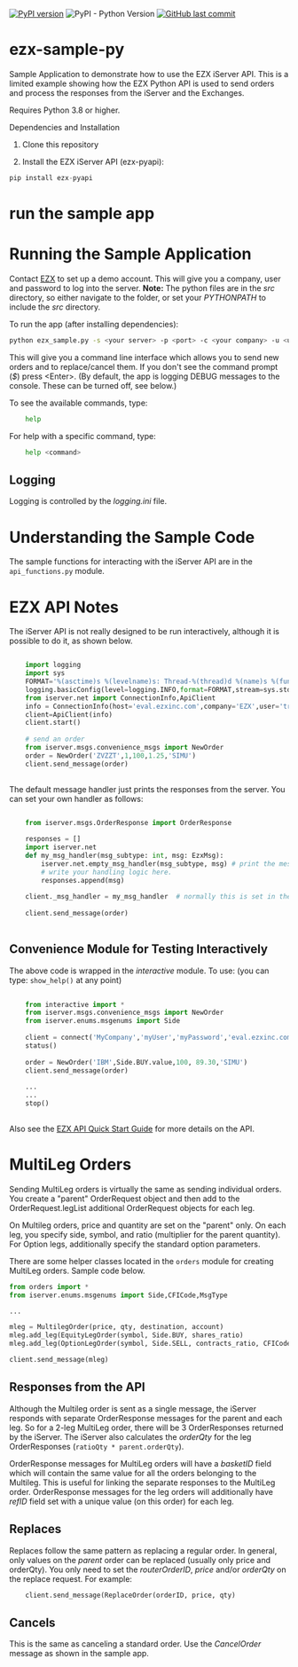 [![PyPI version](https://badge.fury.io/py/ezx-pyapi.svg)](https://badge.fury.io/py/ezx-pyapi)
![PyPI - Python Version](https://img.shields.io/pypi/pyversions/ezx-pyapi)
[![GitHub last commit](https://img.shields.io/github/last-commit/EZXInc/ezx-sample-py)](https://github.com/EZXInc/ezx-sample-py)

# ezx-sample-py

Sample Application to demonstrate how to use the EZX iServer API. This is a limited example showing how the EZX Python API is used to send orders and process the responses from the iServer and the Exchanges.

Requires Python 3.8 or higher.

Dependencies and Installation

1. Clone this repository

2. Install the EZX iServer API (ezx-pyapi):
```python
pip install ezx-pyapi
```

# run the sample app


# Running the Sample Application

Contact [EZX](http://www.ezxinc.com/) to set up a demo account. This will give you a company, user and password to log into the server.  **Note:** The python files are in the *src* directory, so either navigate to the folder, or set your *PYTHONPATH* to include the *src* directory.

To run the app (after installing dependencies): 


```bash
python ezx_sample.py -s <your server> -p <port> -c <your company> -u <user> -pw <password>  
```

This will give you a command line interface which allows you to send new orders and to replace/cancel them.  If you don't see the command prompt (*$*) press &lt;Enter&gt;. (By default, the app is logging DEBUG messages to the console.  These can be turned off, see below.)

To see the available commands, type:

```bash
	help
```
For help with a specific command, type:

```bash
	help <command>
```

## Logging

Logging is controlled by the *logging.ini* file. 




# Understanding the Sample Code

The sample functions for interacting with the iServer API are in the `api_functions.py` module.  



# EZX API Notes


The iServer API is not really designed to be run interactively, although it is possible to do it, as shown below. 


```python

	import logging
	import sys
	FORMAT='%(asctime)s %(levelname)s: Thread-%(thread)d %(name)s %(funcName)s  %(message)s'
	logging.basicConfig(level=logging.INFO,format=FORMAT,stream=sys.stdout,force=True)
	from iserver.net import ConnectionInfo,ApiClient
	info = ConnectionInfo(host='eval.ezxinc.com',company='EZX',user='trader',password='X!SDRDSsx', port=15000)
	client=ApiClient(info)
	client.start()
	
	# send an order
	from iserver.msgs.convenience_msgs import NewOrder
	order = NewOrder('ZVZZT',1,100,1.25,'SIMU')
	client.send_message(order)
	
```

The default message handler just prints the responses from the server.  You can set your own handler as follows:

```python

	from iserver.msgs.OrderResponse import OrderResponse
	
	responses = []
	import iserver.net
	def my_msg_handler(msg_subtype: int, msg: EzxMsg):
		iserver.net.empty_msg_handler(msg_subtype, msg) # print the message
		# write your handling logic here.
		responses.append(msg)
		
	client._msg_handler = my_msg_handler  # normally this is set in the ApiClient constructor
	
	client.send_message(order)
			
```

## Convenience Module for Testing Interactively
The above code is wrapped in the *interactive* module. To use: (you can type: `show_help()` at any point) 

```python
	
	from interactive import *
	from iserver.msgs.convenience_msgs import NewOrder
	from iserver.enums.msgenums import Side
	
	client = connect('MyCompany','myUser','myPassword','eval.ezxinc.com')
	status()
	
	order = NewOrder('IBM',Side.BUY.value,100, 89.30,'SIMU')
	client.send_message(order)
	
	...
	...
	stop()
	
```

Also see the [EZX API Quick Start Guide](https://docs.google.com/document/d/1VcAYjFDZfIbQCVmVN4CZ_U6d3O3dHbnFNuiIBec8L3M) for more details on the API.

# MultiLeg Orders
Sending MultiLeg orders is virtually the same as sending individual orders.  You create a "parent" OrderRequest object and then add to the OrderRequest.legList additional OrderRequest objects for each leg.

On Multileg orders, price and quantity are set on the "parent" only. On each leg, you specify side, symbol, and ratio (multiplier for the parent quantity).  For Option legs, additionally specify the standard option parameters.

There are some helper classes located in the `orders` module for creating MultiLeg orders.  Sample code below.

```python
from orders import *
from iserver.enums.msgenums import Side,CFICode,MsgType

...

mleg = MultilegOrder(price, qty, destination, account)
mleg.add_leg(EquityLegOrder(symbol, Side.BUY, shares_ratio)
mleg.add_leg(OptionLegOrder(symbol, Side.SELL, contracts_ratio, CFICode.OPTION_CALL, strikePx, '20231215')

client.send_message(mleg)

```

## Responses from the API
Although the Multileg order is sent as a single message, the iServer responds with separate OrderResponse messages for the parent and each leg. So for a 2-leg MultiLeg order, there will be 3 OrderResponses returned by the iServer. The iServer also calculates the *orderQty* for the leg OrderResponses (`ratioQty * parent.orderQty`).

OrderResponse messages for MultiLeg orders will have a *basketID* field which will contain the same value for all the orders belonging to the Multileg. This is useful for linking the separate responses to the MultiLeg order. OrderResponse messages for the leg orders will additionally have *refID* field set with a unique value (on this order) for each leg.

## Replaces
Replaces follow the same pattern as replacing a regular order.  In general, only values on the *parent* order can be replaced (usually only price and orderQty). You only need to set the *routerOrderID*, *price* and/or *orderQty* on the replace request.  For example:

```python
	client.send_message(ReplaceOrder(orderID, price, qty)		
```


## Cancels
This is the same as canceling a standard order. Use the *CancelOrder* message as shown in the sample app.






